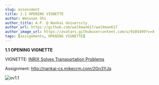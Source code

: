 ```yaml
---
slug: assessment
title: 2.1 OPENING VIGNETTE
author: Wenxuan Shi
author_title: A.P. @ Nankai University
author_url: https://github.com/walkman617/walkman617
author_image_url: https://avatars.githubusercontent.com/u/9105499?v=4
tags: [assignments, OPENING VIGNETTE]
---
```


**1.1 OPENING VIGNETTE**

VIGNETTE: [INRIX Solves Transportation Problems](/docs/OpenVigntte/ov2.1)

Assignment: http://nankai-cs.mikecrm.com/2Gn3YJq

![ov1.1](/img/ov/ov2.1.png)